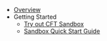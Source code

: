 * [Overview](/)
* Getting Started
    * [Try out CFT Sandbox](getting-started/try-out-sandbox)
    * [Sandbox Quick Start Guide](getting-started/CFTv1.1-sandbox-quick-start-guide)
<!-- test -->